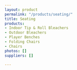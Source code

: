 ```yaml
---
layout: product
permalink: "/products/seating/"
title: Seating
products:
- Indoor Tip & Roll Bleachers
- Outdoor Bleachers
- Player Benches
- Folding Chairs
- Chairs
photos: []
suppliers: []

---
```

